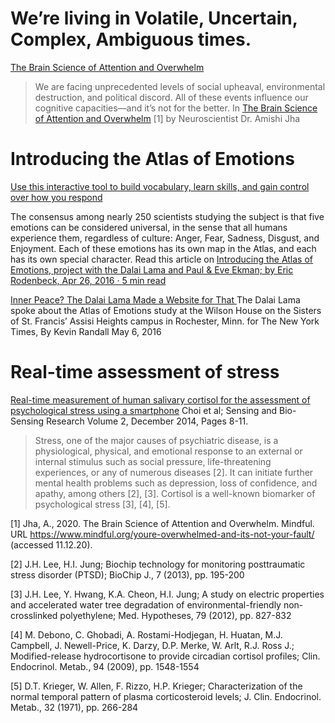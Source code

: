 # We’re living in Volatile, Uncertain, Complex, Ambiguous times.

[The Brain Science of Attention and Overwhelm](https://www.mindful.org/youre-overwhelmed-and-its-not-your-fault/)

> We are facing unprecedented levels of social upheaval, environmental destruction, and political discord. All of these events influence our cognitive capacities—and it’s not for the better. In [The Brain Science of Attention and Overwhelm](https://www.mindful.org/youre-overwhelmed-and-its-not-your-fault/) [1] by Neuroscientist Dr. Amishi Jha

# Introducing the Atlas of Emotions 

[Use this interactive tool to build vocabulary, learn skills, and gain control over how you respond](http://atlasofemotions.org/)

The consensus among nearly 250 scientists studying the subject is that five emotions can be considered universal, in the sense that all humans experience them, regardless of culture: Anger, Fear, Sadness, Disgust, and Enjoyment. Each of these emotions has its own map in the Atlas, and each has its own special character. Read this article on [Introducing the Atlas of Emotions, project with the Dalai Lama and Paul & Eve Ekman; by Eric Rodenbeck, Apr 26, 2016 · 5 min read](https://hi.stamen.com/in-2014-the-dalai-lama-asked-his-friend-scientist-dr-2a46f0c6bd80)

[Inner Peace? The Dalai Lama Made a Website for That ](https://www.nytimes.com/2016/05/07/world/dalai-lama-website-atlas-of-emotions.html?_r=0) The Dalai Lama spoke about the Atlas of Emotions study at the Wilson House on the Sisters of St. Francis’ Assisi Heights campus in Rochester, Minn. for The New York Times, By Kevin Randall May 6, 2016

# Real-time assessment of stress 

[Real-time measurement of human salivary cortisol for the assessment of psychological stress using a smartphone](https://www.sciencedirect.com/science/article/pii/S221418041400021X#:~:text=A%20lateral%20flow%20immune-strip%20was%20developed%20for%20salivary,pad%2C%20a%20nitrocellulose%20membrane%2C%20and%20an%20absorbent%20pad)  Choi et al; Sensing and Bio-Sensing Research
Volume 2, December 2014, Pages 8-11.

> Stress, one of the major causes of psychiatric disease, is a physiological, physical, and emotional response to an external or internal stimulus such as social pressure, life-threatening experiences, or any of numerous diseases [2]. It can initiate further mental health problems such as depression, loss of confidence, and apathy, among others [2], [3]. Cortisol is a well-known biomarker of psychological stress [3], [4], [5].

[1] Jha, A., 2020. The Brain Science of Attention and Overwhelm. Mindful. URL https://www.mindful.org/youre-overwhelmed-and-its-not-your-fault/ (accessed 11.12.20).

[2] J.H. Lee, H.I. Jung; Biochip technology for monitoring posttraumatic stress disorder (PTSD); BioChip J., 7 (2013), pp. 195-200  

[3] J.H. Lee, Y. Hwang, K.A. Cheon, H.I. Jung; A study on electric properties and accelerated water tree degradation of environmental-friendly non-crosslinked polyethylene; Med. Hypotheses, 79 (2012), pp. 827-832

[4] M. Debono, C. Ghobadi, A. Rostami-Hodjegan, H. Huatan, M.J. Campbell, J. Newell-Price, K. Darzy, D.P. Merke, W. Arlt, R.J. Ross J.; Modified-release hydrocortisone to provide circadian cortisol profiles; Clin. Endocrinol. Metab., 94 (2009), pp. 1548-1554

[5] D.T. Krieger, W. Allen, F. Rizzo, H.P. Krieger; Characterization of the normal temporal pattern of plasma corticosteroid levels; J. Clin. Endocrinol. Metab., 32 (1971), pp. 266-284

